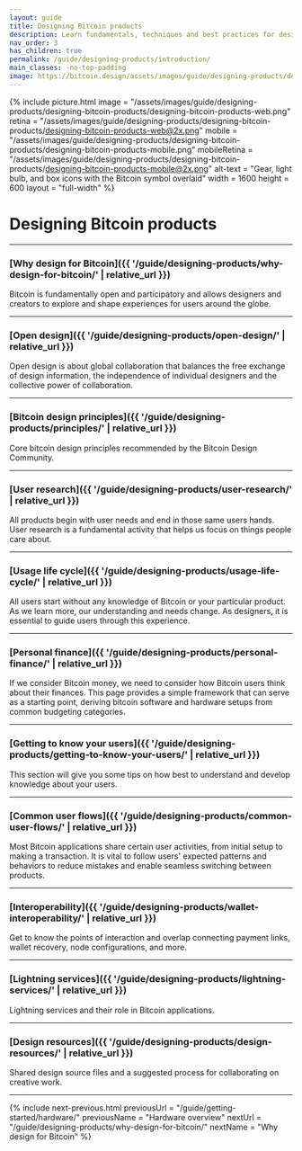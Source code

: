 ```yaml
---
layout: guide
title: Designing Bitcoin products
description: Learn fundamentals, techniques and best practices for designing great Bitcoin UX.
nav_order: 3
has_children: true
permalink: /guide/designing-products/introduction/
main_classes: -no-top-padding
image: https://bitcoin.design/assets/images/guide/designing-products/designing-bitcoin-products/designing-bitcoin-products-preview.png
---
```


<!--

Editor's notes

A brief introduction and summary of all pages in this section. The idea is that readers scan this page to get an overview of the section and then decide which topics to dive into.

-->

{% include picture.html
   image = "/assets/images/guide/designing-products/designing-bitcoin-products/designing-bitcoin-products-web.png"
   retina = "/assets/images/guide/designing-products/designing-bitcoin-products/designing-bitcoin-products-web@2x.png"
   mobile = "/assets/images/guide/designing-products/designing-bitcoin-products/designing-bitcoin-products-mobile.png"
   mobileRetina = "/assets/images/guide/designing-products/designing-bitcoin-products/designing-bitcoin-products-mobile@2x.png"
   alt-text = "Gear, light bulb, and box icons with the Bitcoin symbol overlaid"
   width = 1600
   height = 600
   layout = "full-width"
%}

# Designing Bitcoin products



---

### [Why design for Bitcoin]({{ '/guide/designing-products/why-design-for-bitcoin/' | relative_url }})

Bitcoin is fundamentally open and participatory and allows designers and creators to explore and shape experiences for users around the globe.

---

### [Open design]({{ '/guide/designing-products/open-design/' | relative_url }})

Open design is about global collaboration that balances the free exchange of design information, the independence of individual designers and the collective power of collaboration.

---

### [Bitcoin design principles]({{ '/guide/designing-products/principles/' | relative_url }})

Core bitcoin design principles recommended by the Bitcoin Design Community.

---

### [User research]({{ '/guide/designing-products/user-research/' | relative_url }})

All products begin with user needs and end in those same users hands. User research is a fundamental activity that helps us focus on things people care about.

---

### [Usage life cycle]({{ '/guide/designing-products/usage-life-cycle/' | relative_url }})

All users start without any knowledge of Bitcoin or your particular product. As we learn more, our understanding and needs change. As designers, it is essential to guide users through this experience.

---

### [Personal finance]({{ '/guide/designing-products/personal-finance/' | relative_url }})

If we consider Bitcoin money, we need to consider how Bitcoin users think about their finances. This page provides a simple framework that can serve as a starting point, deriving bitcoin software and hardware setups from common budgeting categories.

---

### [Getting to know your users]({{ '/guide/designing-products/getting-to-know-your-users/' | relative_url }})

This section will give you some tips on how best to understand and develop knowledge about your users. 

---

### [Common user flows]({{ '/guide/designing-products/common-user-flows/' | relative_url }})

Most Bitcoin applications share certain user activities, from initial setup to making a transaction. It is vital to follow users' expected patterns and behaviors to reduce mistakes and enable seamless switching between products.

---

### [Interoperability]({{ '/guide/designing-products/wallet-interoperability/' | relative_url }})

Get to know the points of interaction and overlap connecting payment links, wallet recovery, node configurations, and more.

---

### [Lightning services]({{ '/guide/designing-products/lightning-services/' | relative_url }})

Lightning services and their role in Bitcoin applications.

---

### [Design resources]({{ '/guide/designing-products/design-resources/' | relative_url }})

Shared design source files and a suggested process for collaborating on creative work.

---

{% include next-previous.html
   previousUrl = "/guide/getting-started/hardware/"
   previousName = "Hardware overview"
   nextUrl = "/guide/designing-products/why-design-for-bitcoin/"
   nextName = "Why design for Bitcoin"
%}

